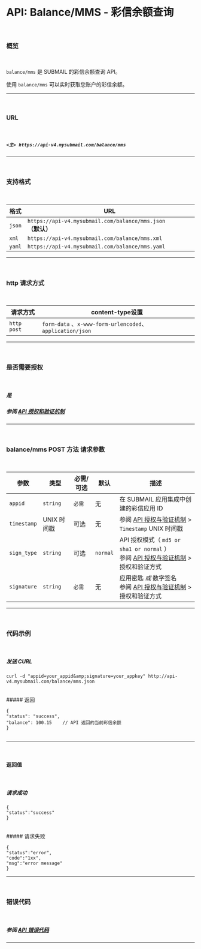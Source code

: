 #  API: Balance/MMS - 彩信余额查询

<br>

### **概览**

 <br>

`balance/mms` 是 SUBMAIL 的彩信余额查询 API。

使用 `balance/mms` 可以实时获取您账户的彩信余额。

 

------

<br>

### **URL**

<br>

##### `<主> https://api-v4.mysubmail.com/balance/mms`

------

<br>

### **支持格式**

<br>

| 格式   | URL                                                          |
| ------ | ------------------------------------------------------------ |
| `json` | `https://api-v4.mysubmail.com/balance/mms.json `**（默认）** |
| `xml`  | `https://api-v4.mysubmail.com/balance/mms.xml`               |
| `yaml` | `https://api-v4.mysubmail.com/balance/mms.yaml`              |

------

<br>

### **http 请求方式**

<br>



| 请求方式    | content-type设置                                          |
| ----------- | --------------------------------------------------------- |
| `http post` | `form-data` 、`x-www-form-urlencoded`、`application/json` |

---

<br>

### **是否需要授权**

<br>

##### 是

##### 参阅 [API 授权和验证机制](https://www.mysubmail.com/documents/P8IPN4)

------

<br>

### **balance/mms POST 方法 请求参数**

<br>

| 参数        | 类型        | 必需/可选 | 默认     | 描述                                                         |
| ----------- | ----------- | --------- | -------- | ------------------------------------------------------------ |
| `appid`     | `string`    | `必需`    | 无       | 在 SUBMAIL 应用集成中创建的彩信应用 ID                       |
| `timestamp` | UNIX 时间戳 | 可选      | 无       | 参阅 [API 授权与验证机制](https://www.mysubmail.com/documents/P8IPN4) >  `Timestamp` UNIX 时间戳 |
| `sign_type` | `string`    | 可选      | `normal` | API 授权模式（  `md5 or sha1 or normal` ）<br>参阅 [API 授权与验证机制](https://www.mysubmail.com/documents/P8IPN4) >  授权和验证方式 |
| `signature` | `string`    | `必需`    | 无       | 应用密匙 *或* 数字签名<br>参阅 [API 授权与验证机制](https://www.mysubmail.com/documents/P8IPN4) >  授权和验证方式 |

------

<br>

### **代码示例**

<br>



##### 发送 CURL


```
curl -d "appid=your_appid&amp;signature=your_appkey" http://api-v4.mysubmail.com/balance/mms.json
```

<br>
##### 返回


```
{
"status": "success",
"balance": 100.15    // API 返回的当前彩信余额
}
               
```



------



<br>

#### 返回值

<br>



##### 请求成功


```
{
"status":"success"
}
```

<br>
##### 请求失败


```
{
"status":"error",
"code":"1xx",
"msg":"error message"
}
```

------

<br>

###  **错误代码**

<br>

##### 参阅 [API 错误代码](https://www.mysubmail.com/documents/fbaT14)

------
